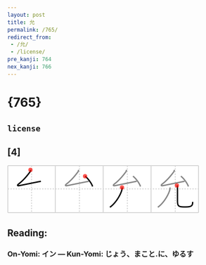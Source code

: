 ```yaml
---
layout: post
title: 允
permalink: /765/
redirect_from:
 - /允/
 - /license/
pre_kanji: 764
nex_kanji: 766
---
```


# {765}

## `license`

## [4]

<div class="stroke"><img src="../images/E58581.png" /></div>

## Reading:

### On-Yomi: イン &mdash; Kun-Yomi: じょう、まこと.に、ゆるす
